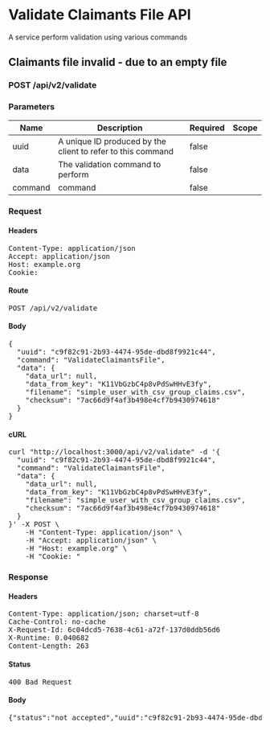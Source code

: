# Validate Claimants File API

A service perform validation using various commands

## Claimants file invalid - due to an empty file

### POST /api/v2/validate

### Parameters

| Name | Description | Required | Scope |
|------|-------------|----------|-------|
| uuid | A unique ID produced by the client to refer to this command | false |  |
| data | The validation command to perform | false |  |
| command |  command | false |  |

### Request

#### Headers

<pre>Content-Type: application/json
Accept: application/json
Host: example.org
Cookie: </pre>

#### Route

<pre>POST /api/v2/validate</pre>

#### Body

<pre>{
  "uuid": "c9f82c91-2b93-4474-95de-dbd8f9921c44",
  "command": "ValidateClaimantsFile",
  "data": {
    "data_url": null,
    "data_from_key": "K11VbGzbC4p8vPdSwHHvE3fy",
    "filename": "simple_user_with_csv_group_claims.csv",
    "checksum": "7ac66d9f4af3b498e4cf7b9430974618"
  }
}</pre>

#### cURL

<pre class="request">curl &quot;http://localhost:3000/api/v2/validate&quot; -d &#39;{
  &quot;uuid&quot;: &quot;c9f82c91-2b93-4474-95de-dbd8f9921c44&quot;,
  &quot;command&quot;: &quot;ValidateClaimantsFile&quot;,
  &quot;data&quot;: {
    &quot;data_url&quot;: null,
    &quot;data_from_key&quot;: &quot;K11VbGzbC4p8vPdSwHHvE3fy&quot;,
    &quot;filename&quot;: &quot;simple_user_with_csv_group_claims.csv&quot;,
    &quot;checksum&quot;: &quot;7ac66d9f4af3b498e4cf7b9430974618&quot;
  }
}&#39; -X POST \
	-H &quot;Content-Type: application/json&quot; \
	-H &quot;Accept: application/json&quot; \
	-H &quot;Host: example.org&quot; \
	-H &quot;Cookie: &quot;</pre>

### Response

#### Headers

<pre>Content-Type: application/json; charset=utf-8
Cache-Control: no-cache
X-Request-Id: 6c04dcd5-7638-4c61-a72f-137d0ddb56d6
X-Runtime: 0.040682
Content-Length: 263</pre>

#### Status

<pre>400 Bad Request</pre>

#### Body

<pre>{"status":"not_accepted","uuid":"c9f82c91-2b93-4474-95de-dbd8f9921c44","errors":[{"status":422,"code":"empty_file","title":"file is empty","detail":"file is empty","source":"/base","command":"ValidateClaimantsFile","uuid":"c9f82c91-2b93-4474-95de-dbd8f9921c44"}]}</pre>
